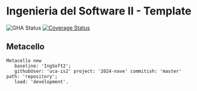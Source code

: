 # Ingenieria del Software II - Template

![GHA Status](https://github.com/uca-argentina/2024-nave/actions/workflows/GHA.yml/badge.svg)
[![Coverage Status](https://coveralls.io/repos/github/uca-argentina/2024-nave/badge.svg?branch=master)](https://coveralls.io/github/uca-argentina/2024-nave?branch=master)

## Metacello

```smalltalk
Metacello new
   baseline: 'IngSoft2';
   githubUser: 'uca-is2' project: '2024-nave' commitish: 'master' path: 'repository';
   load: 'development'.
```
